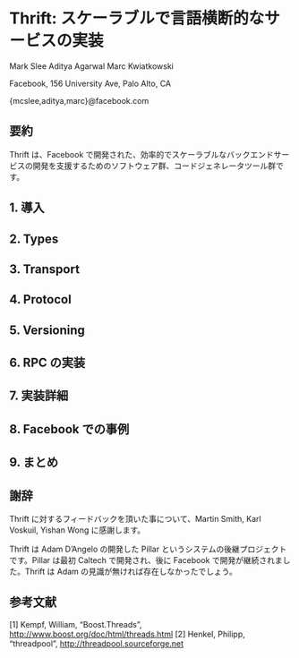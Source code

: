 # Thrift: スケーラブルで言語横断的なサービスの実装

Mark Slee
Aditya Agarwal
Marc Kwiatkowski

Facebook, 156 University Ave, Palo Alto, CA

{mcslee,aditya,marc}@facebook.com

## 要約

Thrift は、Facebook で開発された、効率的でスケーラブルなバックエンドサービスの開発を支援するためのソフトウェア群、コードジェネレータツール群です。

## 1. 導入

## 2. Types

## 3. Transport

## 4. Protocol

## 5. Versioning

## 6. RPC の実装

## 7. 実装詳細

## 8. Facebook での事例

## 9. まとめ

## 謝辞

Thrift に対するフィードバックを頂いた事について、Martin Smith, Karl Voskuil, Yishan Wong に感謝します。

Thrift は Adam D’Angelo の開発した Pillar というシステムの後継プロジェクトです。Pillar は最初 Caltech で開発され、後に Facebook で開発が継続されました。Thrift は Adam の見識が無ければ存在しなかったでしょう。

## 参考文献

[1] Kempf, William, “Boost.Threads”, http://www.boost.org/doc/html/threads.html
[2] Henkel, Philipp, “threadpool”, http://threadpool.sourceforge.net